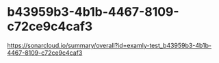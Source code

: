 # b43959b3-4b1b-4467-8109-c72ce9c4caf3
https://sonarcloud.io/summary/overall?id=examly-test_b43959b3-4b1b-4467-8109-c72ce9c4caf3
